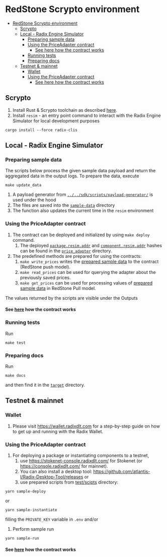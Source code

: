 # RedStone Scrypto environment

<!-- TOC -->

- [RedStone Scrypto environment](#redstone-scrypto-environment)
    - [Scrypto](#scrypto)
    - [Local - Radix Engine Simulator](#local---radix-engine-simulator)
        - [Preparing sample data](#preparing-sample-data)
        - [Using the PriceAdapter contract](#using-the-priceadapter-contract)
            - [See here how the contract works](#see-here-how-the-contract-works)
        - [Running tests](#running-tests)
        - [Preparing docs](#preparing-docs)
    - [Testnet & mainnet](#testnet--mainnet)
        - [Wallet](#wallet)
        - [Using the PriceAdapter contract](#using-the-priceadapter-contract-1)
            - [See here how the contract works](#see-here-how-the-contract-works-1)

<!-- TOC -->

## Scrypto

1. Install Rust & Scrypto toolchain as described [here](https://docs.radixdlt.com/v1/docs/getting-rust-scrypto).
1. Install `resim` - an entry point command to interact with the Radix Engine Simulator for local development purposes

```shell
cargo install --force radix-clis
```

## Local - Radix Engine Simulator

### Preparing sample data

The scripts below process the given sample data payload and return the aggregated data in the output logs. To prepare
the data, execute

```shell 
make update_data
```

1. A payload generator from [`../../sdk/scripts/payload-generator/`](../../sdk/scripts/payload-generator/index.ts) is
   used under the hood
1. The files are saved into the [`sample-data`](sample-data) directory
1. The function also updates the current time in the `resim` environment

### Using the PriceAdapter contract

1. The contract can be deployed and initialized by using `make deploy` command.
    1. The deployed [`package.resim.addr`](price_adapter/package.resim.addr)
       and [`component.resim.addr`](price_adapter/package.resim.addr) hashes can be found in the
       [`price_adapter`](price_adapter)
       directory.
1. The predefined methods are prepared for using the contracts:
    1. `make write_prices` writes the [prepared sample data](#preparing-sample-data) to the contract (RedStone push
       model).
    1. `make read_prices` can be used for querying the adapter about the previously saved prices.
    1. `make get_prices` can be used for processing values of [prepared sample data](#preparing-sample-data) in RedStone
       Pull model.

The values returned by the scripts are visible under the Outputs

#### See [here](price_adapter/README.md) how the contract works

### Running tests

Run

```shell
make test
```

### Preparing docs

Run

```shell
make docs
```

and then find it in the [`target`](./target) directory.

## Testnet & mainnet

### Wallet

1. Please visit https://wallet.radixdlt.com for a step-by-step guide on how to get up and running with the Radix Wallet.

### Using the PriceAdapter contract

1. For deploying a package or instantiating components to a testnet,
    1. use https://stokenet-console.radixdlt.com/ for Stokenet
       (or https://console.radixdlt.com/ for mainnet).
    2. You can also install a desktop tool: https://github.com/atlantis-l/Radix-Desktop-Tool/releases or
    3. use prepared scripts from [test/scipts](../test/scripts) directory:

```shell
yarn sample-deploy
```

or

```shell
yarn sample-instantiate
```

filling the `PRIVATE_KEY` variable in `.env` and/or

1. Perform sample run

```shell
yarn sample-run
```

#### See [here](price_adapter/README.md) how the contract works
